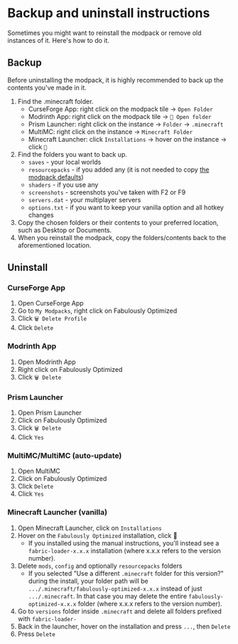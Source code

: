 # Backup and uninstall instructions

Sometimes you might want to reinstall the modpack or remove old instances of it. Here's how to do it.

## Backup

Before uninstalling the modpack, it is highly recommended to back up the contents you've made in it.

1. Find the .minecraft folder.
   * CurseForge App: right click on the modpack tile → `Open Folder`
   * Modrinth App: right click on the modpack tile → `📂 Open folder`
   * Prism Launcher: right click on the instance → `Folder` → `.minecraft`
   * MultiMC: right click on the instance → `Minecraft Folder`
   * Minecraft Launcher: click `Installations` → hover on the instance → click `📁`
2. Find the folders you want to back up.
   * `saves` - your local worlds
   * `resourcepacks` - if you added any (it is not needed to copy [the modpack defaults](changed-options.md#resource-packs))
   * `shaders` - if you use any
   * `screenshots` - screenshots you've taken with F2 or F9
   * `servers.dat` - your multiplayer servers
   * `options.txt` - if you want to keep your vanilla option and all hotkey changes
3. Copy the chosen folders or their contents to your preferred location, such as Desktop or Documents.
4. When you reinstall the modpack, copy the folders/contents back to the aforementioned location.

## Uninstall

### CurseForge App

1. Open CurseForge App
2. Go to `My Modpacks`, right click on Fabulously Optimized
3. Click `🗑️ Delete Profile`
4. Click `Delete`

### Modrinth App

1. Open Modrinth App
2. Right click on Fabulously Optimized
3. Click `🗑️ Delete`

### Prism Launcher

1. Open Prism Launcher
2. Click on Fabulously Optimized
3. Click `🗑️ Delete`
4. Click `Yes`

### MultiMC/MultiMC (auto-update)

1. Open MultiMC
2. Click on Fabulously Optimized
3. Click `Delete`
4. Click `Yes`

### Minecraft Launcher (vanilla)

1. Open Minecraft Launcher, click on `Installations`
2. Hover on the `Fabulously Optimized` installation, click 📂
   * If you installed using the manual instructions, you'll instead see a `fabric-loader-x.x.x` installation (where x.x.x refers to the version number).
3. Delete `mods`, `config` and optionally `resourcepacks` folders
   * If you selected "Use a different `.minecraft` folder for this version?" during the install, your folder path will be `.../.minecraft/fabulously-optimized-x.x.x` instead of just `.../.minecraft`. 
In that case you may delete the entire `fabulously-optimized-x.x.x` folder (where x.x.x refers to the version number).
5. Go to `versions` folder inside `.minecraft` and delete all folders prefixed with `fabric-loader-`
6. Back in the launcher, hover on the installation and press `...`, then `Delete`
7. Press `Delete`

